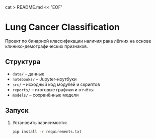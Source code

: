 cat > README.md << 'EOF'
# Lung Cancer Classification

Проект по бинарной классификации наличия рака лёгких на основе клинико-демографических признаков.

## Структура
- `data/` – данные  
- `notebooks/` – Jupyter-ноутбуки  
- `src/` – исходный код модулей и скриптов  
- `reports/` – итоговые графики и отчёты  
- `models/` – сохранённые модели  

## Запуск
1. Установить зависимости:  
   ```bash
   pip install -r requirements.txt
